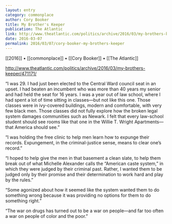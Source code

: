 ```yaml
---
layout: entry
category: commonplace
author: Cory Booker
title: My Brother's Keeper
publication: The Atlantic
link: http://www.theatlantic.com/politics/archive/2016/03/my-brothers-keeper/471171/
date: 2016-03-07
permalink: 2016/03/07/cory-booker-my-brothers-keeper
---
```


[[2016]] • [[commonplace]] • [[Cory Booker]] • [[The Atlantic]]

http://www.theatlantic.com/politics/archive/2016/03/my-brothers-keeper/471171/

“I was 29. I had just been elected to the Central Ward council seat in an upset. I had beaten an incumbent who was more than 40 years my senior and had held the seat for 16 years. I was a year out of law school, where I had spent a lot of time sitting in classes—but not like this one. Those classes were in ivy-covered buildings, modern and comfortable, with very few black men. Those classes did not fully explore how the broken legal system damages communities such as Newark. I felt that every law-school student should see rooms like that one in the Willie T. Wright Apartments—that America should see.”

“I was holding the free clinic to help men learn how to expunge their records. Expungement, in the criminal-justice sense, means to clear one’s record.”

“I hoped to help give the men in that basement a clean slate, to help them break out of what Michelle Alexander calls the “American caste system,” in which they were judged by their criminal past. Rather, I wanted them to be judged only by their promise and their determination to work hard and play by the rules.”

“Some agonized about how it seemed like the system wanted them to do something wrong because it was providing no options for them to do something right.”

“The war on drugs has turned out to be a war on people—and far too often a war on people of color and the poor.”

